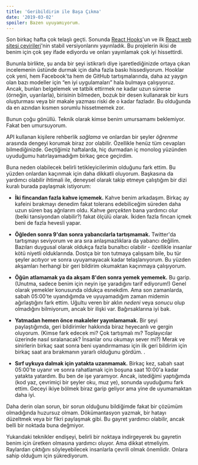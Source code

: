 ```yaml
---
title: 'Geribildirim ile Başa Çıkma'
date: '2019-03-02'
spoiler: Bazen uyuyamıyorum.
---
```


Son birkaç hafta çok telaşlı geçti. Sonunda [React Hooks](https://reactjs.org/blog/2019/02/06/react-v16.8.0.html)'un ve ilk [React web sitesi çevirileri](https://reactjs.org/blog/2019/02/23/is-react-translated-yet.html)'nin  stabil versiyonlarını yayınladık. Bu projelerin ikisi de benim için çok şey ifade ediyordu ve onları yayınlamak çok iyi hissettirdi.

Bununla birlikte, şu anda bir şeyi istikrarlı diye işaretlediğinizde ortaya çıkan incelemenin üstünde durmak için daha fazla baskı hissediyorum. Hooklar çok yeni, hem Facebook'ta hem de GitHub tartışmalarında, daha az yaygın olan bazı modeller için “en iyi uygulamaları” hala bulmaya çalışıyoruz. Ancak, bunları belgelemek ve tatbik ettirmek ne kadar uzun sürerse (örneğin, uyarılarla), birisinin bilmeden, bozuk bir desen kullanarak bir kurs oluşturması veya bir makale yazması riski de o kadar fazladır. Bu olduğunda da en azından kısmen sorumlu hissetmemek zor.

Bunun çoğu gönüllü. Teknik olarak kimse benim umursamamı beklemiyor. Fakat ben umursuyorum.

API kullanan kişilere rehberlik *sağlama* ve onlardan bir şeyler *öğrenme* arasında dengeyi korumak biraz zor olabilir. Özellikle henüz tüm cevapları bilmediğinizde. Geçtiğimiz haftalarda, hiç durmadan iç monolog yüzünden uyuduğumu hatırlayamadığım birkaç gece geçirdim.

Buna neden olabilecek belirli tetikleyicilerimin olduğunu fark ettim. Bu yüzden onlardan kaçınmak için daha dikkatli oluyorum. Başkasına da yardımcı olabilir ihtimali ile, deneysel olarak takip etmeye çalıştığım bir dizi kuralı burada paylaşmak istiyorum:

* **İki fincandan fazla kahve içmemek.** Kahve benim arkadaşım. Birkaç ay kafeini bırakmayı denedim fakat tolerans edebiliceğim süreden daha uzun süren baş ağrılarım oldu. Kahve *gerçekten* bana yardımcı olur (belki tansiyondan olabilir?) fakat ölçülü olarak. İkiden fazla fincan içmek beni de fazla hevesli yapar.

* **Öğleden sonra 9'dan sonra yabancılarla tartışmamak.** Twitter'da tartışmayı seviyorum ve ara sıra anlaşmazlıklara da yabancı değilim. Bazıları duygusal olarak oldukça fazla bunaltıcı olabilir - özellikle insanlar kötü niyetli olduklarında. Dostça bir ton tutmaya çalışsam bile, bu tür şeyler acıtıyor ve sonra uyuyamayacak kadar telaşlanıyorum. Bu yüzden akşamları herhangi bir geri bildirim okumaktan kaçınmaya çalışıyorum.

* **Öğün atlamamak ya da akşam 8'den sonra yemek yememek.** Bu garip. (Unutma, sadece benim için neyin işe yaradığını tarif ediyorum!) Genel olarak yemekler konusunda oldukça esnekdim. Ama son zamanlarda, sabah 05:00'te uyandığımda ve uyuyamadığım zaman midemin ağırlaştığını fark ettim. Uğultu veren bir aklın *nedeni* veya *sonucu* olup olmadığını bilmiyorum, ancak bir ilişki var. Bağırsaklarına iyi bak.

* **Yatmadan hemen önce makaleler yayınlamamak.** Bir şeyi paylaştığımda, geri bildirimler hakkında biraz heyecanlı ve gergin oluyorum. (Kimse fark edecek mi? Çok tartışmalı mı? Toplayıcılar üzerinde nasıl sıralanacak? İnsanlar onu okumayı sever mi?) Merak ve sinirlerin birkaç saat sonra beni uyandırmaması için ilk geri bildirim için birkaç saat ara bırakmanın yararlı olduğunu gördüm. .

* **Sırf uykuya dalmak için yatakta uzanmamak.** Birkaç kez, sabah saat 05:00'te uyanır ve sonra rahatlamak için boşuna saat 10:00'a kadar yatakta yatardım. Bu ben de işe yaramıyor. Ancak, istediğimi yaptığımda (kod yaz, çevrimiçi bir şeyler oku, muz ye), sonunda uyuduğumu fark ettim. Geceyi ikiye bölmek biraz garip geliyor ama yine de uyumamaktan daha iyi.

Daha derin olan sorun, bir sorun olduğunu bildiğimde fakat bir çözümüm olmadığında huzursuz olmam. Dökümantasyon yazmak, bir hatayı düzeltmek veya bir fikri paylaşmak gibi. Bu gayret yardımcı olabilir, ancak belli bir noktada buna değmiyor.

Yukarıdaki teknikler endişeyi, belirli bir noktaya indirgeyerek bu gayretin benim için üretken olmasına yardımcı oluyor. Ama dikkat etmeliyim. Raylardan çıktığını söyleyebilecek insanlarla çevrili olmak önemlidir. Onlara sahip olduğum için şükrediyorum.
